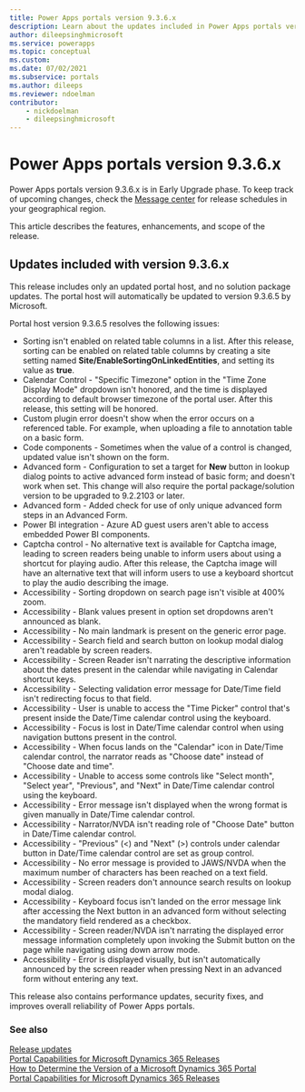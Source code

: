 ```yaml
---
title: Power Apps portals version 9.3.6.x
description: Learn about the updates included in Power Apps portals version 9.3.6.x, including fixes, enhancements, and the scope of the release. 
author: dileepsinghmicrosoft
ms.service: powerapps
ms.topic: conceptual
ms.custom: 
ms.date: 07/02/2021
ms.subservice: portals
ms.author: dileeps
ms.reviewer: ndoelman
contributor:
    - nickdoelman
    - dileepsinghmicrosoft
---
```


# Power Apps portals version 9.3.6.x

Power Apps portals version 9.3.6.x is in Early Upgrade phase. To keep track of upcoming changes, check the [Message center](/microsoft-365/admin/manage/message-center) for release schedules in your geographical region.

This article describes the features, enhancements, and scope of the release.

## Updates included with version 9.3.6.x

This release includes only an updated portal host, and no solution package updates. The portal host will automatically be updated to version 9.3.6.5 by Microsoft.

Portal host version 9.3.6.5 resolves the following issues:

- Sorting isn't enabled on related table columns in a list. After this release, sorting can be enabled on related table columns by creating a site setting named **Site/EnableSortingOnLinkedEntities**, and setting its value as **true**.
- Calendar Control - "Specific Timezone" option in the "Time Zone Display Mode" dropdown isn't honored, and the time is displayed according to default browser timezone of the portal user. After this release, this setting will be honored.
- Custom plugin error doesn't show when the error occurs on a referenced table. For example, when uploading a file to annotation table on a basic form.
- Code components - Sometimes when the value of a control is changed, updated value isn't shown on the form.
- Advanced form - Configuration to set a target for **New** button in lookup dialog points to active advanced form instead of basic form; and doesn't work when set. This change will also require the portal package/solution version to be upgraded to 9.2.2103 or later.
- Advanced form - Added check for use of only unique advanced form steps in an Advanced Form.
- Power BI integration - Azure AD guest users aren't able to access embedded Power BI components.
- Captcha control - No alternative text is available for Captcha image, leading to screen readers being unable to inform users about using a shortcut for playing audio. After this release, the Captcha image will have an alternative text that will inform users to use a keyboard shortcut to play the audio describing the image.
- Accessibility - Sorting dropdown on search page isn't visible at 400% zoom.
- Accessibility - Blank values present in option set dropdowns aren't announced as blank.
- Accessibility - No main landmark is present on the generic error page.
- Accessibility - Search field and search button on lookup modal dialog aren't readable by screen readers.
- Accessibility - Screen Reader isn't narrating the descriptive information about the dates present in the calendar while navigating in Calendar shortcut keys.
- Accessibility - Selecting validation error message for Date/Time field isn't redirecting focus to that field.
- Accessibility - User is unable to access the "Time Picker" control that's present inside the Date/Time calendar control using the keyboard.
- Accessibility - Focus is lost in Date/Time calendar control when using navigation buttons present in the control.
- Accessibility - When focus lands on the "Calendar" icon in Date/Time calendar control, the narrator reads as "Choose date" instead of "Choose date and time".
- Accessibility - Unable to access some controls like "Select month",  "Select year", "Previous", and "Next" in Date/Time calendar control using the keyboard.
- Accessibility - Error message isn't displayed when the wrong format is given manually in Date/Time calendar control.
- Accessibility - Narrator/NVDA isn't reading role of "Choose Date" button in Date/Time calendar control.
- Accessibility - "Previous" (<) and "Next" (>) controls under calendar button in Date/Time calendar control are set as group control.
- Accessibility - No error message is provided to JAWS/NVDA when the maximum number of characters has been reached on a text field.
- Accessibility - Screen readers don't announce search results on lookup modal dialog.
- Accessibility - Keyboard focus isn't landed on the error message link after accessing the Next button in an advanced form without selecting the mandatory field rendered as a checkbox.
- Accessibility - Screen reader/NVDA isn't narrating the displayed error message information completely upon invoking the Submit button on the page while navigating using down arrow mode.
- Accessibility - Error is displayed visually, but isn't automatically announced by the screen reader when pressing Next in an advanced form without entering any text.

This release also contains performance updates, security fixes, and improves overall reliability of Power Apps portals.

### See also

[Release updates](../release-updates.md) <br>
[Portal Capabilities for Microsoft Dynamics 365 Releases](https://support.microsoft.com/topic/portal-capabilities-for-microsoft-dynamics-365-releases-81f5fcc9-ef72-8b2e-5b4b-29e9840fb5c4) <br>
[How to Determine the Version of a Microsoft Dynamics 365 Portal](https://support.microsoft.com/topic/how-to-determine-the-version-of-a-microsoft-dynamics-365-portal-d2400fdc-b1dd-597b-feab-87abc805325e) <br>
[Portal Capabilities for Microsoft Dynamics 365 Releases](https://support.microsoft.com/topic/portal-capabilities-for-microsoft-dynamics-365-releases-81f5fcc9-ef72-8b2e-5b4b-29e9840fb5c4)

